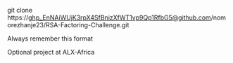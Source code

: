 git clone https://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@github.com/nomorezhanje23/RSA-Factoring-Challenge.git

Always remember this format

Optional project at ALX-Africa
